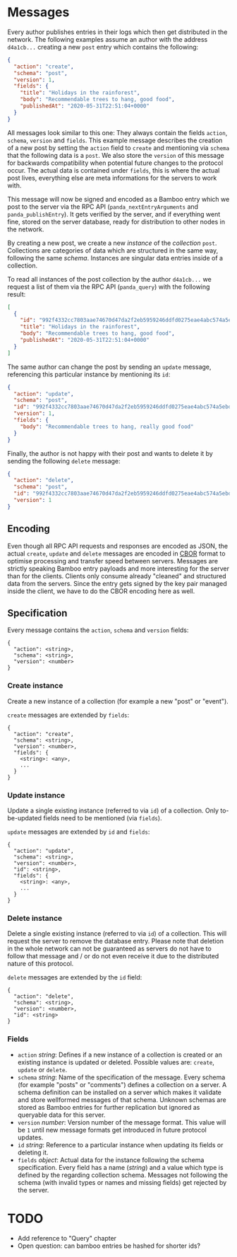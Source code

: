# Messages

Every author publishes entries in their logs which then get distributed in the network. The following examples assume an author with the address `d4a1cb...` creating a new `post` entry which contains the following:

```json
{
  "action": "create",
  "schema": "post",
  "version": 1,
  "fields": {
    "title": "Holidays in the rainforest",
    "body": "Recommendable trees to hang, good food",
    "publishedAt": "2020-05-31T22:51:04+0000"
  }
}
```

All messages look similar to this one: They always contain the fields `action`, `schema`, `version` and `fields`. This example message describes the creation of a new post by setting the `action` field to `create` and mentioning via `schema` that the following data is a `post`. We also store the `version` of this message for backwards compatibility when potential future changes to the protocol occur. The actual data is contained under `fields`, this is where the actual post lives, everything else are meta informations for the servers to work with.

This message will now be signed and encoded as a Bamboo entry which we post to the server via the RPC API (`panda_nextEntryArguments` and `panda_publishEntry`). It gets verified by the server, and if everything went fine, stored on the server database, ready for distribution to other nodes in the network.

By creating a new post, we create a new *instance* of the *collection* `post`. Collections are categories of data which are structured in the same way, following the same *schema*. Instances are singular data entries inside of a collection.

To read all instances of the post collection by the author `d4a1cb...` we request a list of them via the RPC API (`panda_query`) with the following result:

```json
[
  {
    "id": "992f4332cc7803aae74670d47da2f2eb5959246ddfd0275eae4abc574a5ebd306c8933000cb04569a12616283c5b2a2f1a6a686f4755087cffd7900965989f2d",
    "title": "Holidays in the rainforest",
    "body": "Recommendable trees to hang, good food",
    "publishedAt": "2020-05-31T22:51:04+0000"
  }
]
```

The same author can change the post by sending an `update` message, referencing this particular instance by mentioning its `id`:

```json
{
  "action": "update",
  "schema": "post",
  "id": "992f4332cc7803aae74670d47da2f2eb5959246ddfd0275eae4abc574a5ebd306c8933000cb04569a12616283c5b2a2f1a6a686f4755087cffd7900965989f2d",
  "version": 1,
  "fields": {
    "body": "Recommendable trees to hang, really good food"
  }
}
```

Finally, the author is not happy with their post and wants to delete it by sending the following `delete` message:

```json
{
  "action": "delete",
  "schema": "post",
  "id": "992f4332cc7803aae74670d47da2f2eb5959246ddfd0275eae4abc574a5ebd306c8933000cb04569a12616283c5b2a2f1a6a686f4755087cffd7900965989f2d",
  "version": 1
}
```

## Encoding

Even though all RPC API requests and responses are encoded as JSON, the actual `create`, `update` and `delete` messages are encoded in [CBOR](https://en.wikipedia.org/wiki/CBOR) format to optimise processing and transfer speed between servers. Messages are strictly speaking Bamboo entry payloads and more interesting for the server than for the clients. Clients only consume already "cleaned" and structured data from the servers. Since the entry gets signed by the key pair managed inside the client, we have to do the CBOR encoding here as well.

## Specification

Every message contains the `action`, `schema` and `version` fields:

```
{
  "action": <string>,
  "schema": <string>,
  "version": <number>
}
```

### Create instance

Create a new instance of a collection (for example a new "post" or "event").

`create` messages are extended by `fields`:

```
{
  "action": "create",
  "schema": <string>,
  "version": <number>,
  "fields": {
    <string>: <any>,
    ...
  }
}
```

### Update instance

Update a single existing instance (referred to via `id`) of a collection. Only to-be-updated fields need to be mentioned (via `fields`).

`update` messages are extended by `id` and `fields`:

```
{
  "action": "update",
  "schema": <string>,
  "version": <number>,
  "id": <string>,
  "fields": {
    <string>: <any>,
    ...
  }
}
```

### Delete instance

Delete a single existing instance (referred to via `id`) of a collection. This will request the server to remove the database entry. Please note that deletion in the whole network can not be guaranteed as servers do not have to follow that message and / or do not even receive it due to the distributed nature of this protocol.

`delete` messages are extended by the `id` field:

```
{
  "action": "delete",
  "schema": <string>,
  "version": <number>,
  "id": <string>
}
```

### Fields

- `action` *string*: Defines if a new instance of a collection is created or an existing instance is updated or deleted. Possible values are: `create`, `update` or `delete`.
- `schema` *string*: Name of the specification of the message. Every schema (for example "posts" or "comments") defines a collection on a server. A schema definition can be installed on a server which makes it validate and store wellformed messages of that schema. Unknown schemas are stored as Bamboo entries for further replication but ignored as queryable data for this server.
- `version` *number*: Version number of the message format. This value will be `1` until new message formats get introduced in future protocol updates.
- `id` *string*: Reference to a particular instance when updating its fields or deleting it.
- `fields` *object*: Actual data for the instance following the schema specification. Every field has a name (*string*) and a value which type is defined by the regarding collection schema. Messages not following the schema (with invalid types or names and missing fields) get rejected by the server.

# TODO

* Add reference to "Query" chapter
* Open question: can bamboo entries be hashed for shorter ids?
